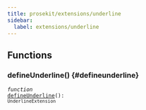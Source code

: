 ```yaml
---
title: prosekit/extensions/underline
sidebar:
  label: extensions/underline
---
```


## Functions

### defineUnderline() {#defineunderline}

<dl>

<dt>

<code data-typedoc-declaration><i>function</i> <i></i> <a id="defineunderline-2" href="#defineunderline-2">defineUnderline</a>(): `UnderlineExtension`</code>

</dt>

<dd>

</dd>

</dl>
